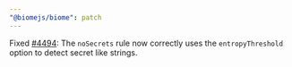 ```yaml
---
"@biomejs/biome": patch
---
```


Fixed [#4494](https://github.com/biomejs/biome/issues/4494): The `noSecrets` rule now correctly uses the `entropyThreshold` option to detect secret like strings.
